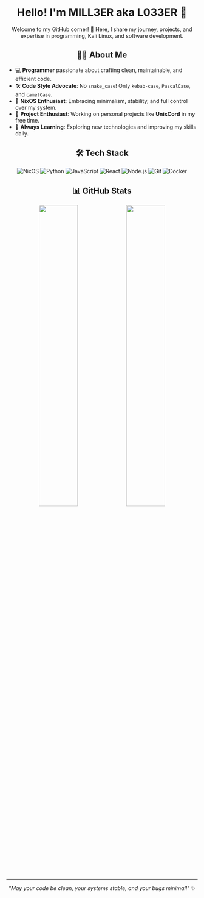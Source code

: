 <div align="center">

# Hello! I'm MILL3ER aka L033ER 👋

Welcome to my GitHub corner! 🚀 Here, I share my journey, projects, and expertise in programming, Kali Linux, and software development.

## 🧑‍💻 About Me

</div>

- 💻 **Programmer** passionate about crafting clean, maintainable, and efficient code.
- 🛠 **Code Style Advocate**: No `snake_case`! Only `kebab-case`, `PascalCase`, and `camelCase`.
- 🐧 **NixOS Enthusiast**: Embracing minimalism, stability, and full control over my system.
- 🎯 **Project Enthusiast**: Working on personal projects like **UnixCord** in my free time.
- 🌱 **Always Learning**: Exploring new technologies and improving my skills daily.

<div align="center">

## 🛠️ Tech Stack

![NixOS](https://img.shields.io/badge/NixOS-41454A?style=for-the-badge&logo=nixos&logoColor=white)
![Python](https://img.shields.io/badge/Python-FFD43B?style=for-the-badge&logo=python&logoColor=blue)
![JavaScript](https://img.shields.io/badge/JavaScript-323330?style=for-the-badge&logo=javascript&logoColor=F7DF1E)
![React](https://img.shields.io/badge/React-20232A?style=for-the-badge&logo=react&logoColor=61DAFB)
![Node.js](https://img.shields.io/badge/Node.js-339933?style=for-the-badge&logo=node.js&logoColor=white)
![Git](https://img.shields.io/badge/Git-F05032?style=for-the-badge&logo=git&logoColor=white)
![Docker](https://img.shields.io/badge/Docker-2496ED?style=for-the-badge&logo=docker&logoColor=white)

## 📊 GitHub Stats

<p align="center">
  <img src="https://streak-stats.demolab.com?user=l033er&theme=radical&hide_border=true" width="45%">
  <img src="https://github-readme-stats.vercel.app/api?username=anuraghazra&show_icons=true&theme=transparent" width="45%">
</p>

---

_"May your code be clean, your systems stable, and your bugs minimal!"_ ✨

</div>
